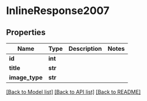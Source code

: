 # InlineResponse2007

## Properties
Name | Type | Description | Notes
------------ | ------------- | ------------- | -------------
**id** | **int** |  | 
**title** | **str** |  | 
**image_type** | **str** |  | 

[[Back to Model list]](../README.md#documentation-for-models) [[Back to API list]](../README.md#documentation-for-api-endpoints) [[Back to README]](../README.md)


